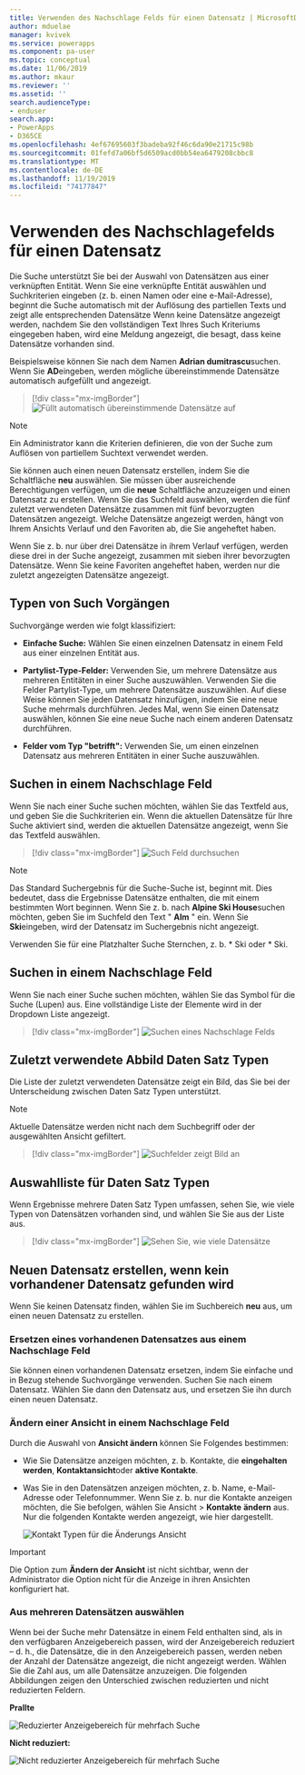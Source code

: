 ```yaml
---
title: Verwenden des Nachschlage Felds für einen Datensatz | MicrosoftDocs
author: mduelae
manager: kvivek
ms.service: powerapps
ms.component: pa-user
ms.topic: conceptual
ms.date: 11/06/2019
ms.author: mkaur
ms.reviewer: ''
ms.assetid: ''
search.audienceType:
- enduser
search.app:
- PowerApps
- D365CE
ms.openlocfilehash: 4ef67695603f3badeba92f46c6da90e21715c98b
ms.sourcegitcommit: 01fefd7a06bf5d6509acd0bb54ea6479208cbbc8
ms.translationtype: MT
ms.contentlocale: de-DE
ms.lasthandoff: 11/19/2019
ms.locfileid: "74177847"
---
```

#  <a name="use-the-lookup-field-on-a-record"></a>Verwenden des Nachschlagefelds für einen Datensatz

Die Suche unterstützt Sie bei der Auswahl von Datensätzen aus einer verknüpften Entität. Wenn Sie eine verknüpfte Entität auswählen und Suchkriterien eingeben (z. b. einen Namen oder eine e-Mail-Adresse), beginnt die Suche automatisch mit der Auflösung des partiellen Texts und zeigt alle entsprechenden Datensätze Wenn keine Datensätze angezeigt werden, nachdem Sie den vollständigen Text Ihres Such Kriteriums eingegeben haben, wird eine Meldung angezeigt, die besagt, dass keine Datensätze vorhanden sind.

Beispielsweise können Sie nach dem Namen **Adrian dumitrascu**suchen. Wenn Sie **AD**eingeben, werden mögliche übereinstimmende Datensätze automatisch aufgefüllt und angezeigt.

  > [!div class="mx-imgBorder"]
  > ![Füllt automatisch übereinstimmende Datensätze auf](media/automatically-populate-matching-records.png "Füllt automatisch übereinstimmende Datensätze auf")
  
>[!NOTE] 
>Ein Administrator kann die Kriterien definieren, die von der Suche zum Auflösen von partiellem Suchtext verwendet werden.

Sie können auch einen neuen Datensatz erstellen, indem Sie die Schaltfläche **neu** auswählen. Sie müssen über ausreichende Berechtigungen verfügen, um die **neue** Schaltfläche anzuzeigen und einen Datensatz zu erstellen. Wenn Sie das Suchfeld auswählen, werden die fünf zuletzt verwendeten Datensätze zusammen mit fünf bevorzugten Datensätzen angezeigt. Welche Datensätze angezeigt werden, hängt von Ihrem Ansichts Verlauf und den Favoriten ab, die Sie angeheftet haben. 

Wenn Sie z. b. nur über drei Datensätze in ihrem Verlauf verfügen, werden diese drei in der Suche angezeigt, zusammen mit sieben ihrer bevorzugten Datensätze. Wenn Sie keine Favoriten angeheftet haben, werden nur die zuletzt angezeigten Datensätze angezeigt.

## <a name="types-of-lookups"></a>Typen von Such Vorgängen

Suchvorgänge werden wie folgt klassifiziert: 

- **Einfache Suche:** Wählen Sie einen einzelnen Datensatz in einem Feld aus einer einzelnen Entität aus. 

- **Partylist-Type-Felder:** Verwenden Sie, um mehrere Datensätze aus mehreren Entitäten in einer Suche auszuwählen. Verwenden Sie die Felder Partylist-Type, um mehrere Datensätze auszuwählen. Auf diese Weise können Sie jeden Datensatz hinzufügen, indem Sie eine neue Suche mehrmals durchführen. Jedes Mal, wenn Sie einen Datensatz auswählen, können Sie eine neue Suche nach einem anderen Datensatz durchführen.
  
- **Felder vom Typ "betrifft":** Verwenden Sie, um einen einzelnen Datensatz aus mehreren Entitäten in einer Suche auszuwählen. 

## <a name="search-in-a-lookup-field"></a>Suchen in einem Nachschlage Feld 
Wenn Sie nach einer Suche suchen möchten, wählen Sie das Textfeld aus, und geben Sie die Suchkriterien ein. Wenn die aktuellen Datensätze für Ihre Suche aktiviert sind, werden die aktuellen Datensätze angezeigt, wenn Sie das Textfeld auswählen.

  > [!div class="mx-imgBorder"]
  > ![Such Feld durchsuchen](media/MRU.png "Such Feld durchsuchen")  
  
>[!NOTE]   
> Das Standard Suchergebnis für die Suche-Suche ist, beginnt mit. Dies bedeutet, dass die Ergebnisse Datensätze enthalten, die mit einem bestimmten Wort beginnen. Wenn Sie z. b. nach **Alpine Ski House**suchen möchten, geben Sie im Suchfeld den Text " **Alm** " ein. Wenn Sie **Ski**eingeben, wird der Datensatz im Suchergebnis nicht angezeigt.
>
> Verwenden Sie für eine Platzhalter Suche Sternchen, z. b. * Ski oder * Ski.

## <a name="browse-in-a-lookup-field"></a>Suchen in einem Nachschlage Feld
Wenn Sie nach einer Suche suchen möchten, wählen Sie das Symbol für die Suche (Lupen) aus. Eine vollständige Liste der Elemente wird in der Dropdown Liste angezeigt.

  > [!div class="mx-imgBorder"]
  > ![Suchen eines Nachschlage Felds](media/MRU_1.png "Suchen eines Nachschlage Felds")  
 
## <a name="most-recently-used-record-type-images"></a>Zuletzt verwendete Abbild Daten Satz Typen
Die Liste der zuletzt verwendeten Datensätze zeigt ein Bild, das Sie bei der Unterscheidung zwischen Daten Satz Typen unterstützt.

>[!NOTE] 
>Aktuelle Datensätze werden nicht nach dem Suchbegriff oder der ausgewählten Ansicht gefiltert.

  > [!div class="mx-imgBorder"]
  > ![Suchfelder zeigt Bild an](media/Lookup_03-MRU_Entity_Images_56[1].png "Suchfelder zeigt Bild an")  
  
## <a name="record-type-selection-list"></a>Auswahlliste für Daten Satz Typen  
Wenn Ergebnisse mehrere Daten Satz Typen umfassen, sehen Sie, wie viele Typen von Datensätzen vorhanden sind, und wählen Sie Sie aus der Liste aus.

  > [!div class="mx-imgBorder"]
  > ![Sehen Sie, wie viele Datensätze](media/Lookup_04-MultipleEntityTypes[1].gif "Sehen Sie, wie viele Datensätze")  
  
## <a name="create-a-new-record-if-you-dont-find-an-existing-record"></a>Neuen Datensatz erstellen, wenn kein vorhandener Datensatz gefunden wird

Wenn Sie keinen Datensatz finden, wählen Sie im Suchbereich **neu** aus, um einen neuen Datensatz zu erstellen.


### <a name="replace-an-existing-record-from-a-lookup-field"></a>Ersetzen eines vorhandenen Datensatzes aus einem Nachschlage Feld

Sie können einen vorhandenen Datensatz ersetzen, indem Sie einfache und in Bezug stehende Suchvorgänge verwenden. Suchen Sie nach einem Datensatz. Wählen Sie dann den Datensatz aus, und ersetzen Sie ihn durch einen neuen Datensatz.

### <a name="change-a-view-in-a-lookup-field"></a>Ändern einer Ansicht in einem Nachschlage Feld 

Durch die Auswahl von **Ansicht ändern** können Sie Folgendes bestimmen:
 - Wie Sie Datensätze anzeigen möchten, z. b. Kontakte, die **eingehalten werden**, **Kontaktansicht**oder **aktive Kontakte**.
 - Was Sie in den Datensätzen anzeigen möchten, z. b. Name, e-Mail-Adresse oder Telefonnummer. Wenn Sie z. b. nur die Kontakte anzeigen möchten, die Sie befolgen, wählen Sie Ansicht \> **Kontakte** **ändern** aus. Nur die folgenden Kontakte werden angezeigt, wie hier dargestellt. 

    ![Kontakt Typen für die Änderungs Ansicht](media/change-view.png "Kontakt Typen für die Änderungs Ansicht")

>[!IMPORTANT] 
>Die Option zum **Ändern der Ansicht** ist nicht sichtbar, wenn der Administrator die Option nicht für die Anzeige in ihren Ansichten konfiguriert hat.

### <a name="choose-from-multiple-records"></a>Aus mehreren Datensätzen auswählen

Wenn bei der Suche mehr Datensätze in einem Feld enthalten sind, als in den verfügbaren Anzeigebereich passen, wird der Anzeigebereich reduziert – d. h., die Datensätze, die in den Anzeigebereich passen, werden neben der Anzahl der Datensätze angezeigt, die nicht angezeigt werden. Wählen Sie die Zahl aus, um alle Datensätze anzuzeigen. Die folgenden Abbildungen zeigen den Unterschied zwischen reduzierten und nicht reduzierten Feldern.

**Prallte**

![Reduzierter Anzeigebereich für mehrfach Suche](media/collapsed-multi-lookup-display-area.png "Reduzierter Anzeigebereich für mehrfach Suche")


**Nicht reduziert:**

![Nicht reduzierter Anzeigebereich für mehrfach Suche](media/non-collapsed-multi-lookup-display-area.png "Nicht reduzierter Anzeigebereich für mehrfach Suche")
